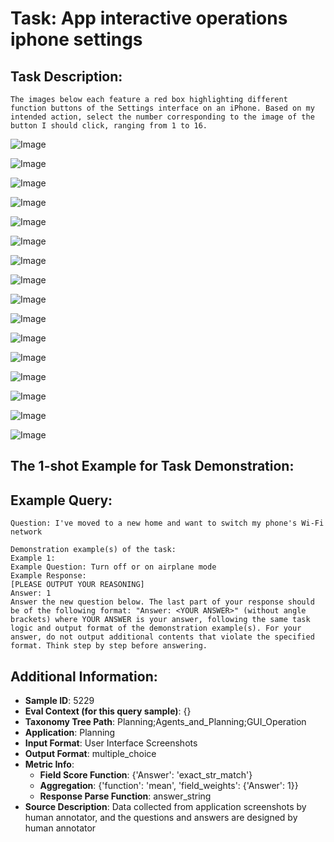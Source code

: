 # Task: App interactive operations iphone settings

## Task Description:

```
The images below each feature a red box highlighting different function buttons of the Settings interface on an iPhone. Based on my intended action, select the number corresponding to the image of the button I should click, ranging from 1 to 16.
```

![Image](WX20240803-131130@2x.png)

![Image](WX20240803-131349@2x.png)

![Image](WX20240803-131405@2x.png)

![Image](WX20240803-131423@2x.png)

![Image](WX20240803-131442@2x.png)

![Image](WX20240803-131540@2x.png)

![Image](WX20240803-131605@2x.png)

![Image](WX20240803-131620@2x.png)

![Image](WX20240803-131634@2x.png)

![Image](WX20240803-131650@2x.png)

![Image](WX20240902-172517@2x.png)

![Image](WX20240902-172555@2x.png)

![Image](WX20240902-172611@2x.png)

![Image](WX20240902-172625@2x.png)

![Image](WX20240902-172708@2x.png)

![Image](WX20240902-172732@2x.png)

## The 1-shot Example for Task Demonstration:

## Example Query:

```
Question: I've moved to a new home and want to switch my phone's Wi-Fi network
```

```
Demonstration example(s) of the task:
Example 1:
Example Question: Turn off or on airplane mode
Example Response:
[PLEASE OUTPUT YOUR REASONING]
Answer: 1
Answer the new question below. The last part of your response should be of the following format: "Answer: <YOUR ANSWER>" (without angle brackets) where YOUR ANSWER is your answer, following the same task logic and output format of the demonstration example(s). For your answer, do not output additional contents that violate the specified format. Think step by step before answering.
```

## Additional Information:

- **Sample ID**: 5229
- **Eval Context (for this query sample)**: {}
- **Taxonomy Tree Path**: Planning;Agents_and_Planning;GUI_Operation
- **Application**: Planning
- **Input Format**: User Interface Screenshots
- **Output Format**: multiple_choice
- **Metric Info**:
  - **Field Score Function**: {'Answer': 'exact_str_match'}
  - **Aggregation**: {'function': 'mean', 'field_weights': {'Answer': 1}}
  - **Response Parse Function**: answer_string
- **Source Description**: Data collected from application screenshots by human annotator, and the questions and answers are designed by human annotator
